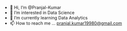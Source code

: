 - 👋 Hi, I’m @Pranjal-Kumar
- 👀 I’m interested in Data Science
- 🌱 I’m currently learning Data Analytics
- 📫 How to reach me ... pranjal.kumar19980@gmail.com

<!---
Pranjal-Kumar/Pranjal-Kumar is a ✨ special ✨ repository because its `README.md` (this file) appears on your GitHub profile.
You can click the Preview link to take a look at your changes.
--->
